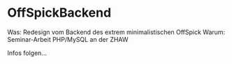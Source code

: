 OffSpickBackend
===============

Was: Redesign vom Backend des extrem minimalistischen OffSpick
Warum: Seminar-Arbeit PHP/MySQL an der ZHAW

Infos folgen...
